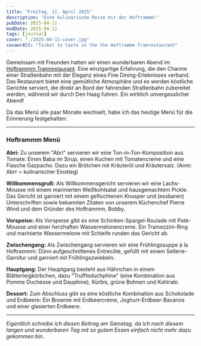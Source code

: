 ```yaml
---
title: "Freitag, 11. April 2025"
description: "Eine kulinarische Reise mit der Hoftrammm!"
pubDate: 2025-04-11
modDate: 2025-04-12
tags: [journal]
cover: "./2025-04-11-cover.jpg"
covaerAlt: "Ticket to taste in the the Hoftrammm Tramrestaurant"
---
```


Gemeinsam mit Freunden hatten wir einen wunderbaren Abend im [Hoftrammm Tramrestaurant](https://hoftrammm.nl).
Eine einzigartige Erfahrung, die den Charme einer Straßenbahn
mit der Eleganz eines Fine Dining-Erlebnisses verband.
Das Restaurant bietet eine gemütliche Atmosphäre
und es werden köstliche Gerichte serviert,
die direkt an Bord der fahrenden Straßenbahn zubereitet werden,
während wir durch Den Haag fuhren.
Ein wirklich unvergesslicher Abend!

Da das Menü alle paar Monate wechselt, habe ich das heutige Menü für die Erinnerung festgehalten:

---

### Hoftrammm Menü

**Abri:**
Zu unserem "Abri" servieren wir eine Ton-in-Ton-Komposition aus Tomate:
Einen Baba im Sirup, einen Kuchen mit Tomatencreme und eine Flasche Gazpacho.
Dazu ein Brötchen mit Kräuteröl und Kräutersalz. (Anm: Abrr = kulinarischer Einstieg)

**Willkommensgruß:**
Als Willkommensgericht servieren wir eine Lachs-Mousse
mit einem marinierten Weißkohlsalat und hausgemachtem Pickle.
Das Gericht ist garniert mit einem geflochtenen Knusper und (essbaren) Unterschriften sowie bekannten Zitaten
von unserem Küchenchef Pierre Wind und dem Gründer des Hoftrammm, Bobby.

**Vorspeise:**
Als Vorspeise gibt es eine Schinken-Spargel-Roulade mit Paté-Mousse
und einer herzhaften Wassermelonencreme.
Ein Tramezzini-Ring und marinierte Wassermelone mit Schleife runden das Gericht ab.

**Zwischengang:**
Als Zwischengang servieren wir eine Frühlingssuppe à la Hoftrammm:
Dünn aufgeschnittenes Entrecôte, gefüllt mit einem Sellerie-Garnitur und garniert mit Frühlingszwiebeln.

**Hauptgang:**
Der Hauptgang besteht aus Hähnchen in einem Blätterteigkörbchen,
dazu "Truffleduchphine" (eine Kombination aus Pomme Duchesse und Dauphine),
Kürbis, grüne Bohnen und Kohlrabi.

**Dessert:**
Zum Abschluss gibt es eine köstliche Kombination aus Schokolade und Erdbeere:
Ein Brownie mit Erdbeercreme, Joghurt-Erdbeer-Bavarois und einer glasierten Erdbeere.

---

_Eigentlich schreibe ich diesen Beitrag am Samstag,
da ich nach diesem langen und wunderbaren Tag mit so gutem Essen einfach nicht mehr dazu gekommen bin._
